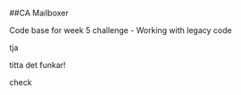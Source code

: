 ##CA Mailboxer

Code base for week 5 challenge - Working with legacy code

tja

titta det funkar!

check
